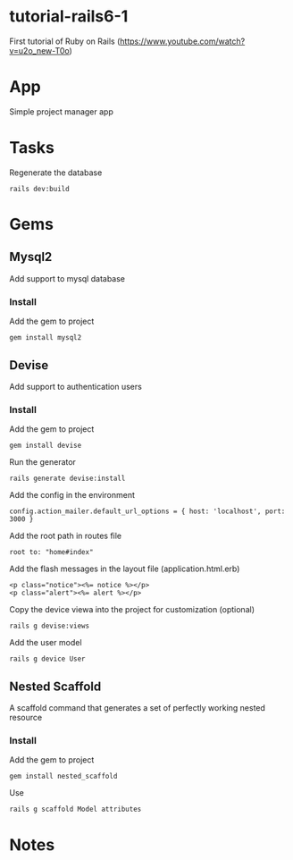 # tutorial-rails6-1
First tutorial of Ruby on Rails (https://www.youtube.com/watch?v=u2o_new-T0o)

# App
Simple project manager app

# Tasks
Regenerate the database 

    rails dev:build

# Gems
## Mysql2
Add support to mysql database  
### Install
Add the gem to project

    gem install mysql2

## Devise
Add support to authentication users
### Install
Add the gem to project  

    gem install devise

Run the generator  

    rails generate devise:install  

Add the config in the environment  

    config.action_mailer.default_url_options = { host: 'localhost', port: 3000 }

Add the root path in routes file  

    root to: "home#index"

Add the flash messages in the layout file (application.html.erb) 

    <p class="notice"><%= notice %></p>
    <p class="alert"><%= alert %></p>

Copy the device viewa into the project for customization (optional)   

    rails g devise:views

Add the user model

    rails g device User

## Nested Scaffold
A scaffold command that generates a set of perfectly working nested resource
### Install
Add the gem to project

    gem install nested_scaffold

Use

    rails g scaffold Model attributes

# Notes

